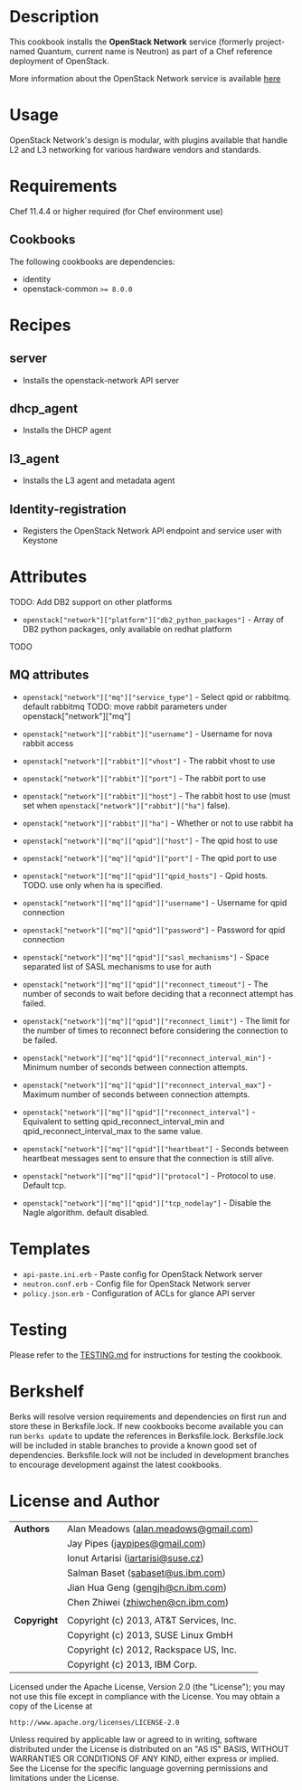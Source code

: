 Description
===========

This cookbook installs the **OpenStack Network** service (formerly project-named Quantum, current name is Neutron)
as part of a Chef reference deployment of OpenStack.

More information about the OpenStack Network service is available
[here](http://docs.openstack.org/trunk/openstack-network/admin/content/index.html)

Usage
=====

OpenStack Network's design is modular, with plugins available that handle L2 and
L3 networking for various hardware vendors and standards.

Requirements
============

Chef 11.4.4 or higher required (for Chef environment use)

Cookbooks
---------

The following cookbooks are dependencies:

* identity
* openstack-common `>= 8.0.0`

Recipes
=======

server
------

- Installs the openstack-network API server

dhcp\_agent
--------

- Installs the DHCP agent

l3\_agent
--------

- Installs the L3 agent and metadata agent

Identity-registration
---------------------

- Registers the OpenStack Network API endpoint and service user with Keystone

Attributes
==========

TODO: Add DB2 support on other platforms
* `openstack["network"]["platform"]["db2_python_packages"]` - Array of DB2 python packages, only available on redhat platform

TODO

MQ attributes
-------------
* `openstack["network"]["mq"]["service_type"]` - Select qpid or rabbitmq. default rabbitmq
TODO: move rabbit parameters under openstack["network"]["mq"]
* `openstack["network"]["rabbit"]["username"]` - Username for nova rabbit access
* `openstack["network"]["rabbit"]["vhost"]` - The rabbit vhost to use
* `openstack["network"]["rabbit"]["port"]` - The rabbit port to use
* `openstack["network"]["rabbit"]["host"]` - The rabbit host to use (must set when `openstack["network"]["rabbit"]["ha"]` false).
* `openstack["network"]["rabbit"]["ha"]` - Whether or not to use rabbit ha

* `openstack["network"]["mq"]["qpid"]["host"]` - The qpid host to use
* `openstack["network"]["mq"]["qpid"]["port"]` - The qpid port to use
* `openstack["network"]["mq"]["qpid"]["qpid_hosts"]` - Qpid hosts. TODO. use only when ha is specified.
* `openstack["network"]["mq"]["qpid"]["username"]` - Username for qpid connection
* `openstack["network"]["mq"]["qpid"]["password"]` - Password for qpid connection
* `openstack["network"]["mq"]["qpid"]["sasl_mechanisms"]` - Space separated list of SASL mechanisms to use for auth
* `openstack["network"]["mq"]["qpid"]["reconnect_timeout"]` - The number of seconds to wait before deciding that a reconnect attempt has failed.
* `openstack["network"]["mq"]["qpid"]["reconnect_limit"]` - The limit for the number of times to reconnect before considering the connection to be failed.
* `openstack["network"]["mq"]["qpid"]["reconnect_interval_min"]` - Minimum number of seconds between connection attempts.
* `openstack["network"]["mq"]["qpid"]["reconnect_interval_max"]` - Maximum number of seconds between connection attempts.
* `openstack["network"]["mq"]["qpid"]["reconnect_interval"]` - Equivalent to setting qpid_reconnect_interval_min and qpid_reconnect_interval_max to the same value.
* `openstack["network"]["mq"]["qpid"]["heartbeat"]` - Seconds between heartbeat messages sent to ensure that the connection is still alive.
* `openstack["network"]["mq"]["qpid"]["protocol"]` - Protocol to use. Default tcp.
* `openstack["network"]["mq"]["qpid"]["tcp_nodelay"]` - Disable the Nagle algorithm. default disabled.


Templates
=========

* `api-paste.ini.erb` - Paste config for OpenStack Network server
* `neutron.conf.erb` - Config file for OpenStack Network server
* `policy.json.erb` - Configuration of ACLs for glance API server

Testing
=======

Please refer to the [TESTING.md](TESTING.md) for instructions for testing the cookbook.

Berkshelf
=====

Berks will resolve version requirements and dependencies on first run and
store these in Berksfile.lock. If new cookbooks become available you can run
`berks update` to update the references in Berksfile.lock. Berksfile.lock will
be included in stable branches to provide a known good set of dependencies.
Berksfile.lock will not be included in development branches to encourage
development against the latest cookbooks.

License and Author
==================

|                      |                                                    |
|:---------------------|:---------------------------------------------------|
| **Authors**          |  Alan Meadows (<alan.meadows@gmail.com>)           |
|                      |  Jay Pipes (<jaypipes@gmail.com>)                  |
|                      |  Ionut Artarisi (<iartarisi@suse.cz>)              |
|                      |  Salman Baset (<sabaset@us.ibm.com>)               |
|                      |  Jian Hua Geng (<gengjh@cn.ibm.com>)               |
|                      |  Chen Zhiwei (<zhiwchen@cn.ibm.com>)               |
|                      |                                                    |
| **Copyright**        |  Copyright (c) 2013, AT&T Services, Inc.           |
|                      |  Copyright (c) 2013, SUSE Linux GmbH               |
|                      |  Copyright (c) 2012, Rackspace US, Inc.            |
|                      |  Copyright (c) 2013, IBM Corp.                     |

Licensed under the Apache License, Version 2.0 (the "License");
you may not use this file except in compliance with the License.
You may obtain a copy of the License at

    http://www.apache.org/licenses/LICENSE-2.0

Unless required by applicable law or agreed to in writing, software
distributed under the License is distributed on an "AS IS" BASIS,
WITHOUT WARRANTIES OR CONDITIONS OF ANY KIND, either express or implied.
See the License for the specific language governing permissions and
limitations under the License.
